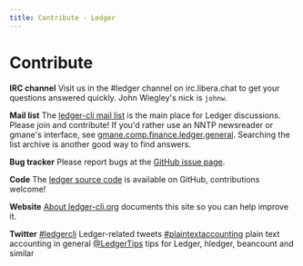 ```yaml
---
title: Contribute - Ledger
---
```


# Contribute

**IRC channel**
Visit us in the \#ledger channel on irc.libera.chat
to get your questions answered quickly. John Wiegley's nick is `johnw`.

**Mail list**
The [ledger-cli mail list](https://list.ledger-cli.org/)
is the main place for Ledger discussions. Please join
and contribute!  If you'd rather use an NNTP newsreader or gmane's interface,
see [gmane.comp.finance.ledger.general](https://dir.gmane.org/gmane.comp.finance.ledger.general).
Searching the list archive is another good way to find answers.

**Bug tracker**
Please report bugs at the [GitHub issue page](https://github.com/ledger/ledger/issues).

**Code**
The [ledger source code](https://git.ledger-cli.org/ledger) is available on GitHub, contributions welcome!

**Website**
[About ledger-cli.org](about.html) documents this site so you can help improve it.

**Twitter**
[#ledgercli](https://twitter.com/search?q=%23ledgercli&src=typd&f=realtime) Ledger-related tweets
[#plaintextaccounting](https://twitter.com/search?q=%23plaintextaccounting&src=typd&f=realtime) plain text accounting in general
[@LedgerTips](https://twitter.com/ledgertips) tips for Ledger, hledger, beancount and similar
